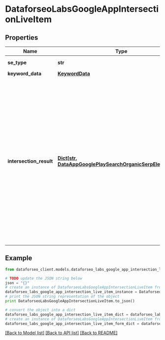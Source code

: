# DataforseoLabsGoogleAppIntersectionLiveItem


## Properties

Name | Type | Description | Notes
------------ | ------------- | ------------- | -------------
**se_type** | **str** | search engine type | [optional] 
**keyword_data** | [**KeywordData**](KeywordData.md) |  | [optional] 
**intersection_result** | [**Dict[str, DataAppGooglePlaySearchOrganicSerpElementItem]**](DataAppGooglePlaySearchOrganicSerpElementItem.md) | contains SERP data for the returned keyword data will be provided in separate arrays for each app ID you specified in the app_ids object when setting a task; depending on the number of specified app IDs, it can contain from 1 to 20 arrays named respectively | [optional] 

## Example

```python
from dataforseo_client.models.dataforseo_labs_google_app_intersection_live_item import DataforseoLabsGoogleAppIntersectionLiveItem

# TODO update the JSON string below
json = "{}"
# create an instance of DataforseoLabsGoogleAppIntersectionLiveItem from a JSON string
dataforseo_labs_google_app_intersection_live_item_instance = DataforseoLabsGoogleAppIntersectionLiveItem.from_json(json)
# print the JSON string representation of the object
print DataforseoLabsGoogleAppIntersectionLiveItem.to_json()

# convert the object into a dict
dataforseo_labs_google_app_intersection_live_item_dict = dataforseo_labs_google_app_intersection_live_item_instance.to_dict()
# create an instance of DataforseoLabsGoogleAppIntersectionLiveItem from a dict
dataforseo_labs_google_app_intersection_live_item_form_dict = dataforseo_labs_google_app_intersection_live_item.from_dict(dataforseo_labs_google_app_intersection_live_item_dict)
```
[[Back to Model list]](../README.md#documentation-for-models) [[Back to API list]](../README.md#documentation-for-api-endpoints) [[Back to README]](../README.md)


